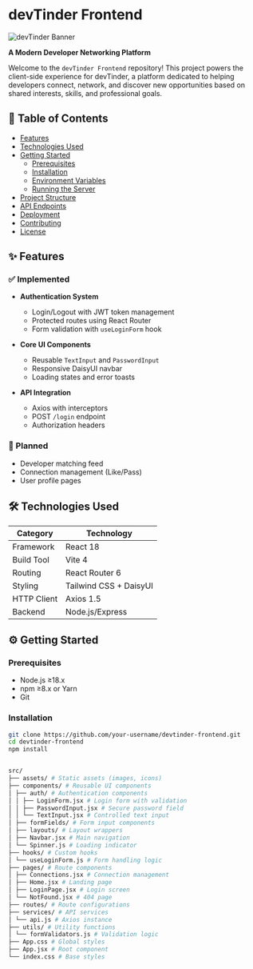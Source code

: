 # devTinder Frontend  

![devTinder Banner](https://placehold.co/1200x400?text=devTinder+Developer+Networking+Platform)  

**A Modern Developer Networking Platform**  

Welcome to the `devTinder Frontend` repository! This project powers the client-side experience for devTinder, a platform dedicated to helping developers connect, network, and discover new opportunities based on shared interests, skills, and professional goals.

## 📑 Table of Contents  
- [Features](#-features)  
- [Technologies Used](#-technologies-used)  
- [Getting Started](#%EF%B8%8F-getting-started)  
  - [Prerequisites](#prerequisites)  
  - [Installation](#installation)  
  - [Environment Variables](#environment-variables)  
  - [Running the Server](#running-the-development-server)  
- [Project Structure](#-project-structure)  
- [API Endpoints](#-api-endpoints-frontend-interaction)  
- [Deployment](#-deployment)  
- [Contributing](#-contributing)  
- [License](#-license)  

## ✨ Features  

### ✅ Implemented  
- **Authentication System**  
  - Login/Logout with JWT token management  
  - Protected routes using React Router  
  - Form validation with `useLoginForm` hook  

- **Core UI Components**  
  - Reusable `TextInput` and `PasswordInput`  
  - Responsive DaisyUI navbar  
  - Loading states and error toasts  

- **API Integration**  
  - Axios with interceptors  
  - POST `/login` endpoint  
  - Authorization headers  

### 🚧 Planned  
- Developer matching feed  
- Connection management (Like/Pass)  
- User profile pages  

## 🛠 Technologies Used  

| Category          | Technology       |
|-------------------|------------------|
| Framework         | React 18         |
| Build Tool        | Vite 4           | 
| Routing           | React Router 6   |
| Styling           | Tailwind CSS + DaisyUI |
| HTTP Client       | Axios 1.5        |
| Backend           | Node.js/Express  |

## ⚙️ Getting Started  

### Prerequisites  
- Node.js ≥18.x  
- npm ≥8.x or Yarn  
- Git  

### Installation  
```bash
git clone https://github.com/your-username/devtinder-frontend.git
cd devtinder-frontend
npm install


src/
├── assets/ # Static assets (images, icons)
├── components/ # Reusable UI components
│ ├── auth/ # Authentication components
│ │ ├── LoginForm.jsx # Login form with validation
│ │ ├── PasswordInput.jsx # Secure password field
│ │ └── TextInput.jsx # Controlled text input
│ ├── formFields/ # Form input components
│ ├── layouts/ # Layout wrappers
│ ├── Navbar.jsx # Main navigation
│ └── Spinner.js # Loading indicator
├── hooks/ # Custom hooks
│ └── useLoginForm.js # Form handling logic
├── pages/ # Route components
│ ├── Connections.jsx # Connection management
│ ├── Home.jsx # Landing page
│ ├── LoginPage.jsx # Login screen
│ └── NotFound.jsx # 404 page
├── routes/ # Route configurations
├── services/ # API services
│ └── api.js # Axios instance
├── utils/ # Utility functions
│ └── formValidators.js # Validation logic
├── App.css # Global styles
├── App.jsx # Root component
└── index.css # Base styles